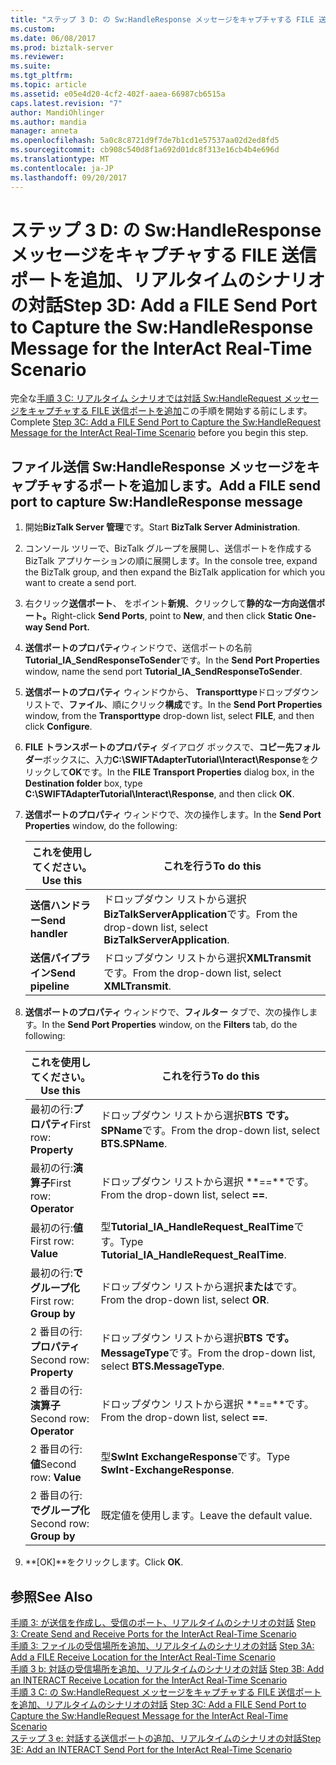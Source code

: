 ```yaml
---
title: "ステップ 3 D: の Sw:HandleResponse メッセージをキャプチャする FILE 送信ポートを追加、リアルタイムのシナリオを対話 |Microsoft ドキュメント"
ms.custom: 
ms.date: 06/08/2017
ms.prod: biztalk-server
ms.reviewer: 
ms.suite: 
ms.tgt_pltfrm: 
ms.topic: article
ms.assetid: e05e4d20-4cf2-402f-aaea-66987cb6515a
caps.latest.revision: "7"
author: MandiOhlinger
ms.author: mandia
manager: anneta
ms.openlocfilehash: 5a0c8c8721d9f7de7b1cd1e57537aa02d2ed8fd5
ms.sourcegitcommit: cb908c540d8f1a692d01dc8f313e16cb4b4e696d
ms.translationtype: MT
ms.contentlocale: ja-JP
ms.lasthandoff: 09/20/2017
---
```

# <a name="step-3d-add-a-file-send-port-to-capture-the-swhandleresponse-message-for-the-interact-real-time-scenario"></a><span data-ttu-id="a501a-102">ステップ 3 D: の Sw:HandleResponse メッセージをキャプチャする FILE 送信ポートを追加、リアルタイムのシナリオの対話</span><span class="sxs-lookup"><span data-stu-id="a501a-102">Step 3D: Add a FILE Send Port to Capture the Sw:HandleResponse Message for the InterAct Real-Time Scenario</span></span>
<span data-ttu-id="a501a-103">完全な[手順 3 C: リアルタイム シナリオでは対話 Sw:HandleRequest メッセージをキャプチャする FILE 送信ポートを追加](../../adapters-and-accelerators/fileact-interact/step-3c-add-file-send-port-to-get-sw-handlerequest-interact-real-time-scenario.md)この手順を開始する前にします。</span><span class="sxs-lookup"><span data-stu-id="a501a-103">Complete [Step 3C: Add a FILE Send Port to Capture the Sw:HandleRequest Message for the InterAct Real-Time Scenario](../../adapters-and-accelerators/fileact-interact/step-3c-add-file-send-port-to-get-sw-handlerequest-interact-real-time-scenario.md) before you begin this step.</span></span>
  
## <a name="add-a-file-send-port-to-capture-swhandleresponse-message"></a><span data-ttu-id="a501a-104">ファイル送信 Sw:HandleResponse メッセージをキャプチャするポートを追加します。</span><span class="sxs-lookup"><span data-stu-id="a501a-104">Add a FILE send port to capture Sw:HandleResponse message</span></span>  
  
1.  <span data-ttu-id="a501a-105">開始**BizTalk Server 管理**です。</span><span class="sxs-lookup"><span data-stu-id="a501a-105">Start **BizTalk Server Administration**.</span></span>  
  
2.  <span data-ttu-id="a501a-106">コンソール ツリーで、BizTalk グループを展開し、送信ポートを作成する BizTalk アプリケーションの順に展開します。</span><span class="sxs-lookup"><span data-stu-id="a501a-106">In the console tree, expand the BizTalk group, and then expand the BizTalk application for which you want to create a send port.</span></span>  
  
3.  <span data-ttu-id="a501a-107">右クリック**送信ポート**、 をポイント**新規**、クリックして**静的な一方向送信ポート。**</span><span class="sxs-lookup"><span data-stu-id="a501a-107">Right-click **Send Ports**, point to **New**, and then click **Static One-way Send Port.**</span></span>  
  
4.  <span data-ttu-id="a501a-108">**送信ポートのプロパティ**ウィンドウで、送信ポートの名前**Tutorial_IA_SendResponseToSender**です。</span><span class="sxs-lookup"><span data-stu-id="a501a-108">In the **Send Port Properties** window, name the send port **Tutorial_IA_SendResponseToSender**.</span></span>  
  
5.  <span data-ttu-id="a501a-109">**送信ポートのプロパティ** ウィンドウから、 **Transporttype**ドロップダウン リストで、**ファイル**、順にクリック**構成**です。</span><span class="sxs-lookup"><span data-stu-id="a501a-109">In the **Send Port Properties** window, from the **Transporttype** drop-down list, select **FILE**, and then click **Configure**.</span></span>  
  
6.  <span data-ttu-id="a501a-110">**FILE トランスポートのプロパティ** ダイアログ ボックスで、**コピー先フォルダー**ボックスに、入力**C:\SWIFTAdapterTutorial\Interact\Response**をクリックして**OK**です。</span><span class="sxs-lookup"><span data-stu-id="a501a-110">In the **FILE Transport Properties** dialog box, in the **Destination folder** box, type **C:\SWIFTAdapterTutorial\Interact\Response**, and then click **OK**.</span></span>  
  
7.  <span data-ttu-id="a501a-111">**送信ポートのプロパティ** ウィンドウで、次の操作します。</span><span class="sxs-lookup"><span data-stu-id="a501a-111">In the **Send Port Properties** window, do the following:</span></span>  
  
    |<span data-ttu-id="a501a-112">**これを使用してください。**</span><span class="sxs-lookup"><span data-stu-id="a501a-112">**Use this**</span></span>|<span data-ttu-id="a501a-113">**これを行う**</span><span class="sxs-lookup"><span data-stu-id="a501a-113">**To do this**</span></span>|  
    |------------------|--------------------|  
    |<span data-ttu-id="a501a-114">**送信ハンドラー**</span><span class="sxs-lookup"><span data-stu-id="a501a-114">**Send handler**</span></span>|<span data-ttu-id="a501a-115">ドロップダウン リストから選択**BizTalkServerApplication**です。</span><span class="sxs-lookup"><span data-stu-id="a501a-115">From the drop-down list, select **BizTalkServerApplication**.</span></span>|  
    |<span data-ttu-id="a501a-116">**送信パイプライン**</span><span class="sxs-lookup"><span data-stu-id="a501a-116">**Send pipeline**</span></span>|<span data-ttu-id="a501a-117">ドロップダウン リストから選択**XMLTransmit**です。</span><span class="sxs-lookup"><span data-stu-id="a501a-117">From the drop-down list, select **XMLTransmit**.</span></span>|  
  
8.  <span data-ttu-id="a501a-118">**送信ポートのプロパティ** ウィンドウで、**フィルター**  タブで、次の操作します。</span><span class="sxs-lookup"><span data-stu-id="a501a-118">In the **Send Port Properties** window, on the **Filters** tab, do the following:</span></span>  
  
    |<span data-ttu-id="a501a-119">**これを使用してください。**</span><span class="sxs-lookup"><span data-stu-id="a501a-119">**Use this**</span></span>|<span data-ttu-id="a501a-120">**これを行う**</span><span class="sxs-lookup"><span data-stu-id="a501a-120">**To do this**</span></span>|  
    |------------------|--------------------|  
    |<span data-ttu-id="a501a-121">最初の行:**プロパティ**</span><span class="sxs-lookup"><span data-stu-id="a501a-121">First row: **Property**</span></span>|<span data-ttu-id="a501a-122">ドロップダウン リストから選択**BTS です。SPName**です。</span><span class="sxs-lookup"><span data-stu-id="a501a-122">From the drop-down list, select **BTS.SPName**.</span></span>|  
    |<span data-ttu-id="a501a-123">最初の行:**演算子**</span><span class="sxs-lookup"><span data-stu-id="a501a-123">First row: **Operator**</span></span>|<span data-ttu-id="a501a-124">ドロップダウン リストから選択 **==**です。</span><span class="sxs-lookup"><span data-stu-id="a501a-124">From the drop-down list, select **==**.</span></span>|  
    |<span data-ttu-id="a501a-125">最初の行:**値**</span><span class="sxs-lookup"><span data-stu-id="a501a-125">First row: **Value**</span></span>|<span data-ttu-id="a501a-126">型**Tutorial_IA_HandleRequest_RealTime**です。</span><span class="sxs-lookup"><span data-stu-id="a501a-126">Type **Tutorial_IA_HandleRequest_RealTime**.</span></span>|  
    |<span data-ttu-id="a501a-127">最初の行:**でグループ化**</span><span class="sxs-lookup"><span data-stu-id="a501a-127">First row: **Group by**</span></span>|<span data-ttu-id="a501a-128">ドロップダウン リストから選択**または**です。</span><span class="sxs-lookup"><span data-stu-id="a501a-128">From the drop-down list, select **OR**.</span></span>|  
    |<span data-ttu-id="a501a-129">2 番目の行:**プロパティ**</span><span class="sxs-lookup"><span data-stu-id="a501a-129">Second row: **Property**</span></span>|<span data-ttu-id="a501a-130">ドロップダウン リストから選択**BTS です。MessageType**です。</span><span class="sxs-lookup"><span data-stu-id="a501a-130">From the drop-down list, select **BTS.MessageType**.</span></span>|  
    |<span data-ttu-id="a501a-131">2 番目の行:**演算子**</span><span class="sxs-lookup"><span data-stu-id="a501a-131">Second row: **Operator**</span></span>|<span data-ttu-id="a501a-132">ドロップダウン リストから選択 **==**です。</span><span class="sxs-lookup"><span data-stu-id="a501a-132">From the drop-down list, select **==**.</span></span>|  
    |<span data-ttu-id="a501a-133">2 番目の行:**値**</span><span class="sxs-lookup"><span data-stu-id="a501a-133">Second row: **Value**</span></span>|<span data-ttu-id="a501a-134">型**SwInt ExchangeResponse**です。</span><span class="sxs-lookup"><span data-stu-id="a501a-134">Type **SwInt-ExchangeResponse**.</span></span>|  
    |<span data-ttu-id="a501a-135">2 番目の行:**でグループ化**</span><span class="sxs-lookup"><span data-stu-id="a501a-135">Second row: **Group by**</span></span>|<span data-ttu-id="a501a-136">既定値を使用します。</span><span class="sxs-lookup"><span data-stu-id="a501a-136">Leave the default value.</span></span>|  
  
9. <span data-ttu-id="a501a-137">**[OK]**をクリックします。</span><span class="sxs-lookup"><span data-stu-id="a501a-137">Click **OK**.</span></span>  
  
## <a name="see-also"></a><span data-ttu-id="a501a-138">参照</span><span class="sxs-lookup"><span data-stu-id="a501a-138">See Also</span></span>  
 <span data-ttu-id="a501a-139">[手順 3: が送信を作成し、受信のポート、リアルタイムのシナリオの対話](../../adapters-and-accelerators/fileact-interact/step-3-create-send-and-receive-ports-for-the-interact-real-time-scenario.md) </span><span class="sxs-lookup"><span data-stu-id="a501a-139">[Step 3: Create Send and Receive Ports for the InterAct Real-Time Scenario](../../adapters-and-accelerators/fileact-interact/step-3-create-send-and-receive-ports-for-the-interact-real-time-scenario.md) </span></span>  
 <span data-ttu-id="a501a-140">[手順 3: ファイルの受信場所を追加、リアルタイムのシナリオの対話](../../adapters-and-accelerators/fileact-interact/step-3a-add-a-file-receive-location-for-the-interact-real-time-scenario.md) </span><span class="sxs-lookup"><span data-stu-id="a501a-140">[Step 3A: Add a FILE Receive Location for the InterAct Real-Time Scenario](../../adapters-and-accelerators/fileact-interact/step-3a-add-a-file-receive-location-for-the-interact-real-time-scenario.md) </span></span>  
 <span data-ttu-id="a501a-141">[手順 3 b: 対話の受信場所を追加、リアルタイムのシナリオの対話](../../adapters-and-accelerators/fileact-interact/step-3b-add-an-interact-receive-location-for-the-interact-real-time-scenario.md) </span><span class="sxs-lookup"><span data-stu-id="a501a-141">[Step 3B: Add an INTERACT Receive Location for the InterAct Real-Time Scenario](../../adapters-and-accelerators/fileact-interact/step-3b-add-an-interact-receive-location-for-the-interact-real-time-scenario.md) </span></span>  
 <span data-ttu-id="a501a-142">[手順 3 C: の Sw:HandleRequest メッセージをキャプチャする FILE 送信ポートを追加、リアルタイムのシナリオの対話](../../adapters-and-accelerators/fileact-interact/step-3c-add-file-send-port-to-get-sw-handlerequest-interact-real-time-scenario.md) </span><span class="sxs-lookup"><span data-stu-id="a501a-142">[Step 3C: Add a FILE Send Port to Capture the Sw:HandleRequest Message for the InterAct Real-Time Scenario](../../adapters-and-accelerators/fileact-interact/step-3c-add-file-send-port-to-get-sw-handlerequest-interact-real-time-scenario.md) </span></span>  
 [<span data-ttu-id="a501a-143">ステップ 3 e: 対話する送信ポートの追加、リアルタイムのシナリオの対話</span><span class="sxs-lookup"><span data-stu-id="a501a-143">Step 3E: Add an INTERACT Send Port for the InterAct Real-Time Scenario</span></span>](../../adapters-and-accelerators/fileact-interact/step-3e-add-an-interact-send-port-for-the-interact-real-time-scenario.md)